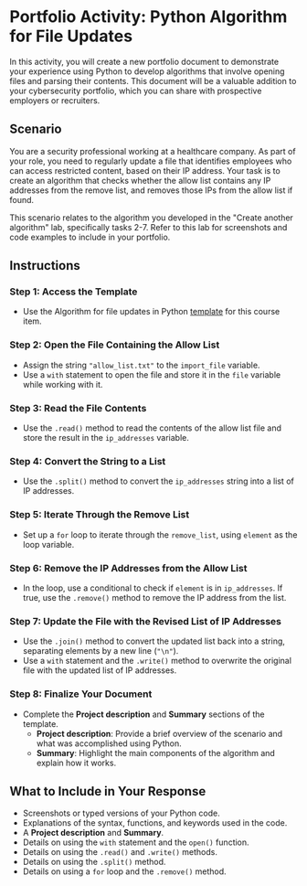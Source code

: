 # **Portfolio Activity: Python Algorithm for File Updates**

In this activity, you will create a new portfolio document to demonstrate your experience using Python to develop algorithms that involve opening files and parsing their contents. This document will be a valuable addition to your cybersecurity portfolio, which you can share with prospective employers or recruiters.

## **Scenario**

You are a security professional working at a healthcare company. As part of your role, you need to regularly update a file that identifies employees who can access restricted content, based on their IP address. Your task is to create an algorithm that checks whether the allow list contains any IP addresses from the remove list, and removes those IPs from the allow list if found.

This scenario relates to the algorithm you developed in the "Create another algorithm" lab, specifically tasks 2-7. Refer to this lab for screenshots and code examples to include in your portfolio.

## **Instructions**

### Step 1: Access the Template

- Use the Algorithm for file updates in Python [template](./template.docx) for this course item.

### Step 2: Open the File Containing the Allow List

- Assign the string `"allow_list.txt"` to the `import_file` variable.
- Use a `with` statement to open the file and store it in the `file` variable while working with it.

### Step 3: Read the File Contents

- Use the `.read()` method to read the contents of the allow list file and store the result in the `ip_addresses` variable.

### Step 4: Convert the String to a List

- Use the `.split()` method to convert the `ip_addresses` string into a list of IP addresses.

### Step 5: Iterate Through the Remove List

- Set up a `for` loop to iterate through the `remove_list`, using `element` as the loop variable.

### Step 6: Remove the IP Addresses from the Allow List

- In the loop, use a conditional to check if `element` is in `ip_addresses`. If true, use the `.remove()` method to remove the IP address from the list.

### Step 7: Update the File with the Revised List of IP Addresses

- Use the `.join()` method to convert the updated list back into a string, separating elements by a new line (`"\n"`).
- Use a `with` statement and the `.write()` method to overwrite the original file with the updated list of IP addresses.

### Step 8: Finalize Your Document

- Complete the **Project description** and **Summary** sections of the template.
  - **Project description**: Provide a brief overview of the scenario and what was accomplished using Python.
  - **Summary**: Highlight the main components of the algorithm and explain how it works.

## **What to Include in Your Response**

- Screenshots or typed versions of your Python code.
- Explanations of the syntax, functions, and keywords used in the code.
- A **Project description** and **Summary**.
- Details on using the `with` statement and the `open()` function.
- Details on using the `.read()` and `.write()` methods.
- Details on using the `.split()` method.
- Details on using a `for` loop and the `.remove()` method.
